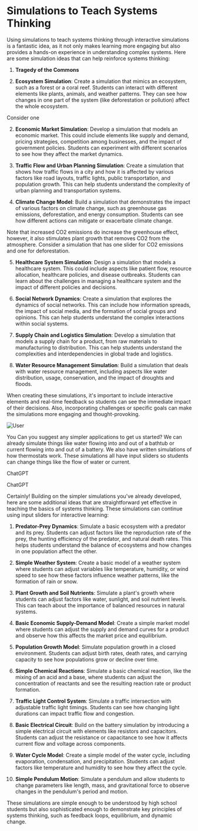 # Simulations to Teach Systems Thinking

Using simulations to teach systems thinking through interactive simulations is a fantastic idea, as it not only makes learning more engaging but also provides a hands-on experience in understanding complex systems. Here are some simulation ideas that can help reinforce systems thinking:

1. **Tragedy of the Commons**

1.  **Ecosystem Simulation**: Create a simulation that mimics an ecosystem, such as a forest or a coral reef. Students can interact with different elements like plants, animals, and weather patterns. They can see how changes in one part of the system (like deforestation or pollution) affect the whole ecosystem.

Consider one 

2.  **Economic Market Simulation**: Develop a simulation that models an economic market. This could include elements like supply and demand, pricing strategies, competition among businesses, and the impact of government policies. Students can experiment with different scenarios to see how they affect the market dynamics.

3.  **Traffic Flow and Urban Planning Simulation**: Create a simulation that shows how traffic flows in a city and how it is affected by various factors like road layouts, traffic lights, public transportation, and population growth. This can help students understand the complexity of urban planning and transportation systems.

4.  **Climate Change Model**: Build a simulation that demonstrates the impact of various factors on climate change, such as greenhouse gas emissions, deforestation, and energy consumption. Students can see how different actions can mitigate or exacerbate climate change.

Note that increased CO2 emissions do increase the greenhouse effect, however, it also stimulates plant growth that removes CO2 from the atmosphere.  Consider a simulation that has one slider for CO2 emissions and one for deforestation.

5.  **Healthcare System Simulation**: Design a simulation that models a healthcare system. This could include aspects like patient flow, resource allocation, healthcare policies, and disease outbreaks. Students can learn about the challenges in managing a healthcare system and the impact of different policies and decisions.

6.  **Social Network Dynamics**: Create a simulation that explores the dynamics of social networks. This can include how information spreads, the impact of social media, and the formation of social groups and opinions. This can help students understand the complex interactions within social systems.

7.  **Supply Chain and Logistics Simulation**: Develop a simulation that models a supply chain for a product, from raw materials to manufacturing to distribution. This can help students understand the complexities and interdependencies in global trade and logistics.

8.  **Water Resource Management Simulation**: Build a simulation that deals with water resource management, including aspects like water distribution, usage, conservation, and the impact of droughts and floods.

When creating these simulations, it's important to include interactive elements and real-time feedback so students can see the immediate impact of their decisions. Also, incorporating challenges or specific goals can make the simulations more engaging and thought-provoking.

![User](https://s.gravatar.com/avatar/37795217721241914534fbf8b74d802f?s=480&r=pg&d=https%3A%2F%2Fcdn.auth0.com%2Favatars%2Fda.png)

You
Can you suggest any simpler applications to get us started? We can already simulate things like water flowing into and out of a bathtub or current flowing into and out of a battery. We also have written simulations of how thermostats work. These simulations all have input sliders so students can change things like the flow of water or current.

ChatGPT

ChatGPT

Certainly! Building on the simpler simulations you've already developed, here are some additional ideas that are straightforward yet effective in teaching the basics of systems thinking. These simulations can continue using input sliders for interactive learning:

1.  **Predator-Prey Dynamics**: Simulate a basic ecosystem with a predator and its prey. Students can adjust factors like the reproduction rate of the prey, the hunting efficiency of the predator, and natural death rates. This helps students understand the balance of ecosystems and how changes in one population affect the other.

2.  **Simple Weather System**: Create a basic model of a weather system where students can adjust variables like temperature, humidity, or wind speed to see how these factors influence weather patterns, like the formation of rain or snow.

3.  **Plant Growth and Soil Nutrients**: Simulate a plant's growth where students can adjust factors like water, sunlight, and soil nutrient levels. This can teach about the importance of balanced resources in natural systems.

4.  **Basic Economic Supply-Demand Model**: Create a simple market model where students can adjust the supply and demand curves for a product and observe how this affects the market price and equilibrium.

5.  **Population Growth Model**: Simulate population growth in a closed environment. Students can adjust birth rates, death rates, and carrying capacity to see how populations grow or decline over time.

6.  **Simple Chemical Reactions**: Simulate a basic chemical reaction, like the mixing of an acid and a base, where students can adjust the concentration of reactants and see the resulting reaction rate or product formation.

7.  **Traffic Light Control System**: Simulate a traffic intersection with adjustable traffic light timings. Students can see how changing light durations can impact traffic flow and congestion.

8.  **Basic Electrical Circuit**: Build on the battery simulation by introducing a simple electrical circuit with elements like resistors and capacitors. Students can adjust the resistance or capacitance to see how it affects current flow and voltage across components.

9.  **Water Cycle Model**: Create a simple model of the water cycle, including evaporation, condensation, and precipitation. Students can adjust factors like temperature and humidity to see how they affect the cycle.

10.  **Simple Pendulum Motion**: Simulate a pendulum and allow students to change parameters like length, mass, and gravitational force to observe changes in the pendulum's period and motion.

These simulations are simple enough to be understood by high school students but also sophisticated enough to demonstrate key principles of systems thinking, such as feedback loops, equilibrium, and dynamic change.